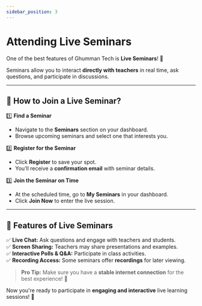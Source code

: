 ```yaml
---
sidebar_position: 3
---
```


# Attending Live Seminars

One of the best features of Ghumman Tech is **Live Seminars**! 🏫  

Seminars allow you to interact **directly with teachers** in real time, ask questions, and participate in discussions.  

---

## 🔹 How to Join a Live Seminar?

1️⃣ **Find a Seminar**  
   - Navigate to the **Seminars** section on your dashboard.  
   - Browse upcoming seminars and select one that interests you.  

2️⃣ **Register for the Seminar**  
   - Click **Register** to save your spot.  
   - You’ll receive a **confirmation email** with seminar details.  

3️⃣ **Join the Seminar on Time**  
   - At the scheduled time, go to **My Seminars** in your dashboard.  
   - Click **Join Now** to enter the live session.  

---

## 🎤 Features of Live Seminars  

✅ **Live Chat:** Ask questions and engage with teachers and students.  
✅ **Screen Sharing:** Teachers may share presentations and examples.  
✅ **Interactive Polls & Q&A:** Participate in class activities.  
✅ **Recording Access:** Some seminars offer **recordings** for later viewing.  

> **Pro Tip:** Make sure you have a **stable internet connection** for the best experience! 🎥  

Now you're ready to participate in **engaging and interactive** live learning sessions! 🚀
